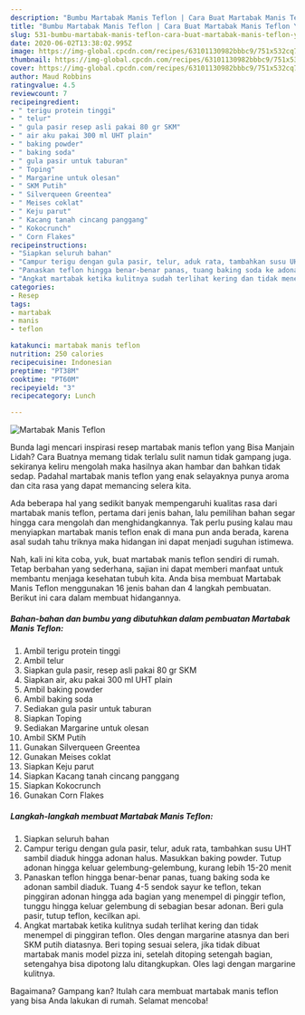 ```yaml
---
description: "Bumbu Martabak Manis Teflon | Cara Buat Martabak Manis Teflon Yang Bikin Ngiler"
title: "Bumbu Martabak Manis Teflon | Cara Buat Martabak Manis Teflon Yang Bikin Ngiler"
slug: 531-bumbu-martabak-manis-teflon-cara-buat-martabak-manis-teflon-yang-bikin-ngiler
date: 2020-06-02T13:38:02.995Z
image: https://img-global.cpcdn.com/recipes/63101130982bbbc9/751x532cq70/martabak-manis-teflon-foto-resep-utama.jpg
thumbnail: https://img-global.cpcdn.com/recipes/63101130982bbbc9/751x532cq70/martabak-manis-teflon-foto-resep-utama.jpg
cover: https://img-global.cpcdn.com/recipes/63101130982bbbc9/751x532cq70/martabak-manis-teflon-foto-resep-utama.jpg
author: Maud Robbins
ratingvalue: 4.5
reviewcount: 7
recipeingredient:
- " terigu protein tinggi"
- " telur"
- " gula pasir resep asli pakai 80 gr SKM"
- " air aku pakai 300 ml UHT plain"
- " baking powder"
- " baking soda"
- " gula pasir untuk taburan"
- " Toping"
- " Margarine untuk olesan"
- " SKM Putih"
- " Silverqueen Greentea"
- " Meises coklat"
- " Keju parut"
- " Kacang tanah cincang panggang"
- " Kokocrunch"
- " Corn Flakes"
recipeinstructions:
- "Siapkan seluruh bahan"
- "Campur terigu dengan gula pasir, telur, aduk rata, tambahkan susu UHT sambil diaduk hingga adonan halus. Masukkan baking powder. Tutup adonan hingga keluar gelembung-gelembung, kurang lebih 15-20 menit"
- "Panaskan teflon hingga benar-benar panas, tuang baking soda ke adonan sambil diaduk. Tuang 4-5 sendok sayur ke teflon, tekan pinggiran adonan hingga ada bagian yang menempel di pinggir teflon, tunggu hingga keluar gelembung di sebagian besar adonan. Beri gula pasir, tutup teflon, kecilkan api."
- "Angkat martabak ketika kulitnya sudah terlihat kering dan tidak menempel di pinggiran teflon. Oles dengan margarine atasnya dan beri SKM putih diatasnya. Beri toping sesuai selera, jika tidak dibuat martabak manis model pizza ini, setelah ditoping setengah bagian, setengahya bisa dipotong lalu ditangkupkan. Oles lagi dengan margarine kulitnya."
categories:
- Resep
tags:
- martabak
- manis
- teflon

katakunci: martabak manis teflon 
nutrition: 250 calories
recipecuisine: Indonesian
preptime: "PT38M"
cooktime: "PT60M"
recipeyield: "3"
recipecategory: Lunch

---
```



![Martabak Manis Teflon](https://img-global.cpcdn.com/recipes/63101130982bbbc9/751x532cq70/martabak-manis-teflon-foto-resep-utama.jpg)

Bunda lagi mencari inspirasi resep martabak manis teflon yang Bisa Manjain Lidah? Cara Buatnya memang tidak terlalu sulit namun tidak gampang juga. sekiranya keliru mengolah maka hasilnya akan hambar dan bahkan tidak sedap. Padahal martabak manis teflon yang enak selayaknya punya aroma dan cita rasa yang dapat memancing selera kita.



Ada beberapa hal yang sedikit banyak mempengaruhi kualitas rasa dari martabak manis teflon, pertama dari jenis bahan, lalu pemilihan bahan segar hingga cara mengolah dan menghidangkannya. Tak perlu pusing kalau mau menyiapkan martabak manis teflon enak di mana pun anda berada, karena asal sudah tahu triknya maka hidangan ini dapat menjadi suguhan istimewa.


Nah, kali ini kita coba, yuk, buat martabak manis teflon sendiri di rumah. Tetap berbahan yang sederhana, sajian ini dapat memberi manfaat untuk membantu menjaga kesehatan tubuh kita. Anda bisa membuat Martabak Manis Teflon menggunakan 16 jenis bahan dan 4 langkah pembuatan. Berikut ini cara dalam membuat hidangannya.

<!--inarticleads1-->

##### Bahan-bahan dan bumbu yang dibutuhkan dalam pembuatan Martabak Manis Teflon:

1. Ambil  terigu protein tinggi
1. Ambil  telur
1. Siapkan  gula pasir, resep asli pakai 80 gr SKM
1. Siapkan  air, aku pakai 300 ml UHT plain
1. Ambil  baking powder
1. Ambil  baking soda
1. Sediakan  gula pasir untuk taburan
1. Siapkan  Toping
1. Sediakan  Margarine untuk olesan
1. Ambil  SKM Putih
1. Gunakan  Silverqueen Greentea
1. Gunakan  Meises coklat
1. Siapkan  Keju parut
1. Siapkan  Kacang tanah cincang panggang
1. Siapkan  Kokocrunch
1. Gunakan  Corn Flakes




<!--inarticleads2-->

##### Langkah-langkah membuat Martabak Manis Teflon:

1. Siapkan seluruh bahan
1. Campur terigu dengan gula pasir, telur, aduk rata, tambahkan susu UHT sambil diaduk hingga adonan halus. Masukkan baking powder. Tutup adonan hingga keluar gelembung-gelembung, kurang lebih 15-20 menit
1. Panaskan teflon hingga benar-benar panas, tuang baking soda ke adonan sambil diaduk. Tuang 4-5 sendok sayur ke teflon, tekan pinggiran adonan hingga ada bagian yang menempel di pinggir teflon, tunggu hingga keluar gelembung di sebagian besar adonan. Beri gula pasir, tutup teflon, kecilkan api.
1. Angkat martabak ketika kulitnya sudah terlihat kering dan tidak menempel di pinggiran teflon. Oles dengan margarine atasnya dan beri SKM putih diatasnya. Beri toping sesuai selera, jika tidak dibuat martabak manis model pizza ini, setelah ditoping setengah bagian, setengahya bisa dipotong lalu ditangkupkan. Oles lagi dengan margarine kulitnya.




Bagaimana? Gampang kan? Itulah cara membuat martabak manis teflon yang bisa Anda lakukan di rumah. Selamat mencoba!
